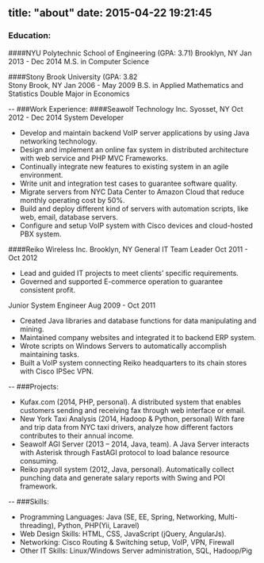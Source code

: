 title: "about"
date: 2015-04-22 19:21:45
---

### Education:
####NYU Polytechnic School of Engineering (GPA: 3.71) 
Brooklyn, NY Jan 2013 - Dec 2014 
M.S. in Computer Science	

####Stony Brook University (GPA: 3.82	
Stony Brook, NY Jan 2006 - May 2009
B.S. in Applied Mathematics and Statistics Double Major in Economics

--
###Work Experience:
####Seawolf Technology Inc.
Syosset, NY Oct 2012 - Dec 2014
System Developer	

- Develop and maintain backend VoIP server applications by using Java networking technology.
- Design and implement an online fax system in distributed architecture with web service and PHP MVC Frameworks.
- Continually integrate new features to existing system in an agile environment.
- Write unit and integration test cases to guarantee software quality.
- Migrate servers from NYC Data Center to Amazon Cloud that reduce monthly operating cost by 50%.
- Build and deploy different kind of servers with automation scripts, like web, email, database servers.
- Configure and setup VoIP system with Cisco devices and cloud-hosted PBX system.

####Reiko Wireless Inc.	
Brooklyn, NY 
General IT Team Leader	Oct 2011 - Oct 2012

- Lead and guided IT projects to meet clients’ specific requirements.
- Governed and supported E-commerce operation to guarantee consistent profit.

Junior System Engineer	Aug 2009 - Oct 2011

- Created Java libraries and database functions for data manipulating and mining.
- Maintained company websites and integrated it to backend ERP system.
- Wrote scripts on Windows Servers to automatically accomplish maintaining tasks.
- Built a VoIP system connecting Reiko headquarters to its chain stores with Cisco IPSec VPN.

--
###Projects:
- Kufax.com (2014, PHP, personal). A distributed system that enables customers sending and receiving fax through web interface or email.
- New York Taxi Analysis (2014, Hadoop & Python, personal) With fare and trip data from NYC taxi drivers, analyze how different factors contributes to their annual income.
- Seawolf AGI Server (2013 – 2014, Java, team). A Java Server interacts with Asterisk through FastAGI protocol to load balance resource consuming.
- Reiko payroll system (2012, Java, personal). Automatically collect punching data and generate salary reports with Swing and POI framework.

--
###Skills:
- Programming Languages: Java (SE, EE, Spring, Networking, Multi-threading), Python, PHP(Yii, Laravel)
- Web Design Skills: HTML, CSS, JavaScript (jQuery, AngularJs).
- Networking: Cisco Routing & Switching setup, VoIP, VPN, Firewall
- Other IT Skills: Linux/Windows Server administration, SQL, Hadoop/Pig